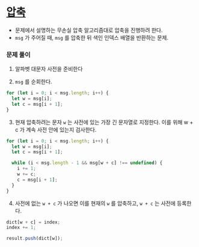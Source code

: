 # [압축](https://school.programmers.co.kr/learn/courses/30/lessons/17684)

- 문제에서 설명하는 무손실 압축 알고리즘대로 압축을 진행하려 한다.
- `msg` 가 주어질 때, `msg` 를 압축한 뒤 색인 인덱스 배열을 반환하는 문제.

### 문제 풀이

1. 알파벳 대문자 사전을 준비한다

2. `msg` 를 순회한다.

```js
for (let i = 0; i < msg.length; i++) {
  let w = msg[i];
  let c = msg[i + 1];
}
```

3. 현재 압축하려는 문자 `w` 는 사전에 있는 가장 긴 문자열로 지정한다. 이를 위해 w + c 가 계속 사전 안에 있는지 검사한다.

```js
for (let i = 0; i < msg.length; i++) {
  let w = msg[i];
  let c = msg[i + 1];

  while (i < msg.length - 1 && msg[w + c] !== undefined) {
    i += 1;
    w += c;
    c = msg[i + 1];
  }
}
```

4. 사전에 없는 `w + c` 가 나오면 이를 현재의 `w` 를 압축하고, `w + c` 는 사전에 등록한다.

```js
dict[w + c] = index;
index += 1;

result.push(dict[w]);
```
